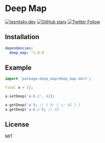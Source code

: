 # Deep Map

[![lesnitsky.dev](https://lesnitsky.dev/shield.svg?hash=120950)](https://lesnitsky.dev?utm_source=deep_map)
[![GitHub stars](https://img.shields.io/github/stars/lesnitsky/deep_map.svg?style=social)](https://github.com/lesnitsky/deep_map)
[![Twitter Follow](https://img.shields.io/twitter/follow/lesnitsky_dev.svg?label=Follow%20me&style=social)](https://twitter.com/lesnitsky_dev)

## Installation

```yaml
dependencies:
  deep_map: ^1.0.0
```

## Example

```dart
import 'package:deep_map/deep_map.dart';

final a = {};

a.setDeep('a.b.c', 42);

a.getDeep('a'); // { b: { c: 42 } }
a.getDeep('a.b.c'); // 42
```

## License

MIT
